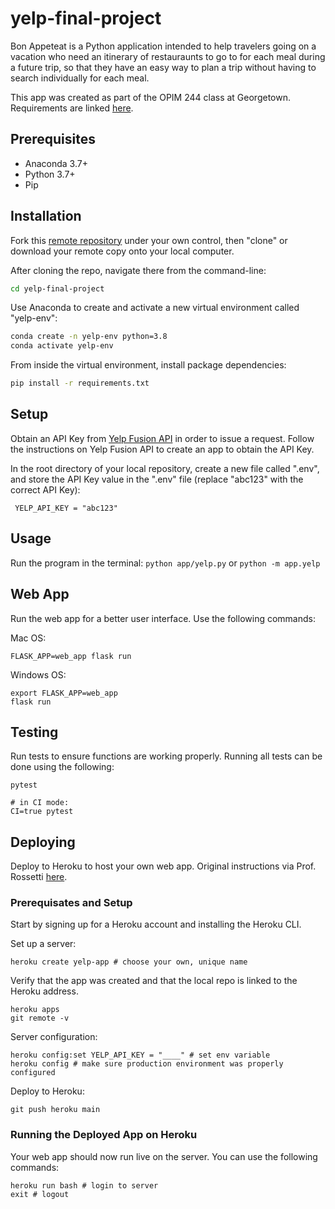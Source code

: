 # yelp-final-project

Bon Appeteat is a Python application intended to help travelers going on a vacation who need an itinerary of restauraunts to go to for each meal during a future trip, so that they have an easy way to plan a trip without having to search individually for each meal.

This app was created as part of the OPIM 244 class at Georgetown. Requirements are linked [here](https://github.com/prof-rossetti/intro-to-python/blob/master/projects/freestyle/implementation.md#evaluation).

## Prerequisites
  + Anaconda 3.7+
  + Python 3.7+
  + Pip

## Installation
Fork this [remote repository](http://github.com/bz150/yelp-final-project) under your own control, then "clone" or download your remote copy onto your local computer.

After cloning the repo, navigate there from the command-line:

```sh
cd yelp-final-project
```

Use Anaconda to create and activate a new virtual environment called "yelp-env":

```sh
conda create -n yelp-env python=3.8
conda activate yelp-env
```

From inside the virtual environment, install package dependencies:

```sh
pip install -r requirements.txt
```

## Setup
Obtain an API Key from [Yelp Fusion API](https://www.yelp.com/developers/documentation/v3/authentication) in order to issue a request. Follow the instructions on Yelp Fusion API to create an app to obtain the API Key. 

 In the root directory of your local repository, create a new file called ".env", and store the API Key value in the ".env" file (replace "abc123" with the correct API Key):
 ```
  YELP_API_KEY = "abc123"
 ```

## Usage 
Run the program in the terminal:
`python app/yelp.py` or `python -m app.yelp`

## Web App
Run the web app for a better user interface. Use the following commands:

Mac OS: 
```
FLASK_APP=web_app flask run
```
Windows OS: 
```
export FLASK_APP=web_app 
flask run
```

## Testing
Run tests to ensure functions are working properly. Running all tests can be done using the following:
```
pytest

# in CI mode:
CI=true pytest
```

## Deploying
Deploy to Heroku to host your own web app. Original instructions via Prof. Rossetti [here](https://github.com/bz150/daily-briefings-py/blob/main/DEPLOYING.md).

### Prerequisates and Setup
Start by signing up for a Heroku account and installing the Heroku CLI.

Set up a server:
```
heroku create yelp-app # choose your own, unique name
```
Verify that the app was created and that the local repo is linked to the Heroku address.
```
heroku apps
git remote -v
```
Server configuration:
```
heroku config:set YELP_API_KEY = "____" # set env variable
heroku config # make sure production environment was properly configured
```
Deploy to Heroku:
```
git push heroku main
```

### Running the Deployed App on Heroku
Your web app should now run live on the server. You can use the following commands:
```
heroku run bash # login to server
exit # logout
```
